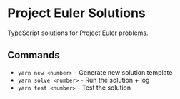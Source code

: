 # Project Euler Solutions

TypeScript solutions for Project Euler problems.

## Commands

- `yarn new <number>` - Generate new solution template
- `yarn solve <number>` - Run the solution + log
- `yarn test <number>` - Test the solution
